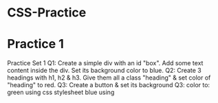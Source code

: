 # CSS-Practice
# Practice 1
Practice Set 1
Q1:
Create a simple div with an id "box".
Add some text content inside the div.
Set its background color to blue.
Q2:
Create 3 headings with h1, h2 & h3.
Give them all a class "heading" & set color of "heading" to red.
Q3:
Create a button & set its background Q3: color to:
green using css stylesheet
blue using <style> tag
pink using inline style
